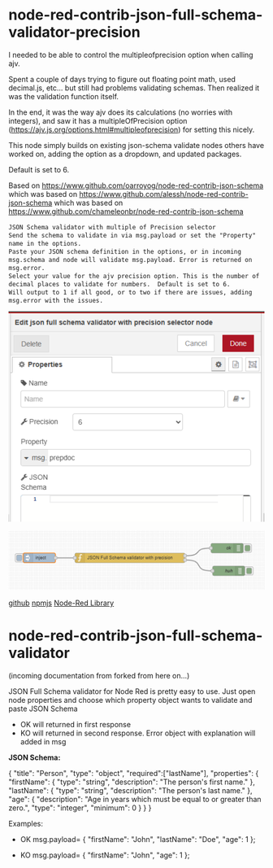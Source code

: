 # node-red-contrib-json-full-schema-validator-precision
I needed to be able to control the multipleofprecision option when calling ajv.

Spent a couple of days trying to figure out floating point math, used decimal.js, etc... but still had problems validating schemas.  Then realized it was the validation function itself.

In the end, it was the way ajv does its calculations (no worries with integers), and saw it has a multipleOfPrecision option (https://ajv.js.org/options.html#multipleofprecision) for setting this nicely.

This node simply builds on existing json-schema validate nodes others have worked on, adding the option as a dropdown, and updated packages.

Default is set to 6.

Based on https://www.github.com/oarroyog/node-red-contrib-json-schema
which was based on https://www.github.com/alessh/node-red-contrib-json-schema
which was based on https://www.github.com/chameleonbr/node-red-contrib-json-schema

    JSON Schema validator with multiple of Precision selector
    Send the schema to validate in via msg.payload or set the "Property" name in the options.
    Paste your JSON schema definition in the options, or in incoming msg.schema and node will validate msg.payload. Error is returned on msg.error.
    Select your value for the ajv precision option. This is the number of decimal places to validate for numbers.  Default is set to 6.
    Will output to 1 if all good, or to two if there are issues, adding msg.error with the issues.

![alt text](image.png)

![alt text](image-1.png)


[github](https://github.com/jquiros2/node-red-contrib-json-schema-precision)
[npmjs](https://www.npmjs.com/package/@jquiros/json-schema-validation-precision)
[Node-Red Library](https://flows.nodered.org/node/@jquiros/json-schema-validation-precision)

# node-red-contrib-json-full-schema-validator
(incoming documentation from forked from here on...)

JSON Full Schema validator for Node Red is pretty easy to use.
Just open node properties and choose which property object wants to validate and paste JSON Schema
- OK will returned in first response
- KO will returned in second response. Error object with explanation will added in msg

**JSON Schema:**

{
  "title": "Person",
  "type": "object",
  "required":["lastName"],
  "properties": {
    "firstName": {
      "type": "string",
      "description": "The person's first name."
    },
    "lastName": {
      "type": "string",
      "description": "The person's last name."
    },
    "age": {
      "description": "Age in years which must be equal to or greater than zero.",
      "type": "integer",
      "minimum": 0
    }
  }
}

Examples:
- OK 
msg.payload= 
{
  "firstName": "John",
  "lastName": "Doe",
  "age": 1
};

- KO
msg.payload= 
{
  "firstName": "John",
  "age": 1
};
